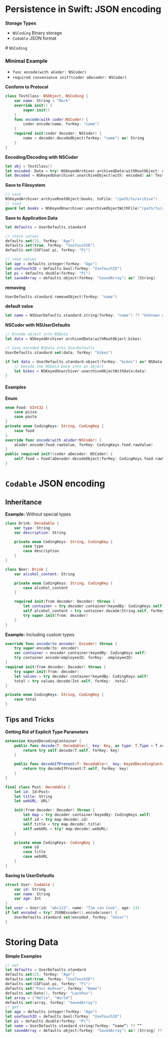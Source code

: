 # Persistence in Swift: JSON encoding

**Storage Types**
- `NSCoding` Binary storage
- `Codable` JSON format

# `NSCoding`

### Minimal Example

- `func encode(with aCoder: NSCoder)`
- `required convenience init?(coder aDecoder: NSCoder)`

**Conform to Protocol**
```swift
class TestClass: NSObject, NSCoding {
    var name: String = "Mark"
    override init() {
        super.init()
    }
    func encode(with coder:NSCoder) {
        coder.encode(name, forKey: "name")
    }
    required init(coder decoder: NSCoder) {
        name = decoder.decodeObject(forKey: "name") as! String
    }
}
```


**Encoding/Decoding with NSCoder**
```swift
let obj = TestClass()
let encoded: Data = try! NSKeyedArchiver.archivedData(withRootObject: obj)
let decoded = NSKeyedUnarchiver.unarchiveObject(with: encoded) as! TestClass
```


**Save to Filesystem**

```swift
// save
NSKeyedArchiver.archiveRootObject(books, toFile: "/path/to/archive")
// load
guard let books = NSKeyedUnarchiver.unarchiveObjectWithFile("/path/to/archive") as? [Book] else { return nil }
```

**Save to Application Data**

```swift
let defaults = UserDefaults.standard

// store values
defaults.set(25, forKey: "Age")
defaults.set(true, forKey: "UseTouchID")
defaults.set(CGFloat.pi, forKey: "Pi")

// read values
let age = defaults.integer(forKey: "Age")
let useTouchID = defaults.bool(forKey: "UseTouchID")
let pi = defaults.double(forKey: "Pi")
let savedArray = defaults.object(forKey: "SavedArray") as? [String]
```

**removing**
```swift
UserDefaults.standard.removeObject(forKey: "name")
```

**default value**
```swift
let name = NSUserDefaults.standard.string(forKey: "name") ?? "Unknown user"
```

**NSCoder with NSUserDefaults**

```swift
// Encode object into NSData
let data = NSKeyedArchiver.archivedData(withRootObject:bikes)

// Save encoded NSData into UserDefaults
UserDefaults.standard.set(data, forKey: "bikes")

if let data = UserDefaults.standard.object(forKey: "bikes") as? NSData {
    // Decode the NSData back into an object
    let bikes = NSKeyedUnarchiver.unarchiveObjectWithData(data)
}
```

#### Examples

**Enum**
```swift
enum Food: UInt32 {
    case pizza
    case pasta
}
private enum CodingKeys: String, CodingKey {
    case food
}
override func encode(with aCoder:NSCoder) {
	aCoder.encode(food.rawValue, forKey: CodingKeys.food.rawValue)
}
public required init?(coder aDecoder: NSCoder) {
	self.food = Food(aDecoder.decodeObject(forKey: CodingKeys.food.rawValue) as! UInt32)
}
```


# `Codable` JSON encoding

## Inheritance

**Example:** Without special types

```swift
class Drink: Decodable {
    var type: String
    var description: String

    private enum CodingKeys: String, CodingKey {
        case type
        case description
    }
}
```

```swift
class Beer: Drink {
    var alcohol_content: String

    private enum CodingKeys: String, CodingKey {
        case alcohol_content
    }

    required init(from decoder: Decoder) throws {
        let container = try decoder.container(keyedBy: CodingKeys.self)
        self.alcohol_content = try container.decode(String.self, forKey: .alcohol_content)
        try super.init(from: decoder)
    }
}
```

**Example:** Including custom types

```swift
override func encode(to encoder: Encoder) throws {
    try super.encode(to: encoder)
    var container = encoder.container(keyedBy: CodingKeys.self)
    try container.encode(employeeID, forKey: .employeeID)
}
required init(from decoder: Decoder) throws {
    try super.init(from: decoder)
    let values = try decoder.container(keyedBy: CodingKeys.self)
    total = try values.decode(Int.self, forKey: .total)
}

private enum CodingKeys: String, CodingKey {
    case total
}
```

## Tips and Tricks

**Getting Rid of Explicit Type Parameters**

```swift
extension KeyedDecodingContainer {
    public func decode<T: Decodable>(_ key: Key, as type: T.Type = T.self) throws -> T {
        return try self.decode(T.self, forKey: key)
    }

    public func decodeIfPresent<T: Decodable>(_ key: KeyedDecodingContainer.Key) throws -> T? {
        return try decodeIfPresent(T.self, forKey: key)
    }
}
```


```swift
final class Post: Decodable {
    let id: Id<Post>
    let title: String
    let webURL: URL?

    init(from decoder: Decoder) throws {
        let map = try decoder.container(keyedBy: CodingKeys.self)
        self.id = try map.decode(.id)
        self.title = try map.decode(.title)
        self.webURL = try? map.decode(.webURL)
    }

    private enum CodingKeys: CodingKey {
        case id
        case title
        case webURL
    }
}
```

**Saving to UserDefaults**

```swift
struct User: Codable {
    var id: String
    var name: String
    var age: Int
}
let user = User(id: "abc123", name: "Tim can Cook", age: 13)
if let encoded = try? JSONEncoder().encode(user) {
    UserDefaults.standard.set(encoded, forKey: "kUser")
}
```


# Storing Data


**Simple Examples**

```swift
// set
let defaults = UserDefaults.standard
defaults.set(25, forKey: "Age")
defaults.set(true, forKey: "UseTouchID")
defaults.set(CGFloat.pi, forKey: "Pi")
defaults.set("Paul Hudson", forKey: "Name")
defaults.set(Date(), forKey: "LastRun")
let array = ["Hello", "World"]
defaults.set(array, forKey: "SavedArray")
// get
let age = defaults.integer(forKey: "Age")
let useTouchID = defaults.bool(forKey: "UseTouchID")
let pi = defaults.double(forKey: "Pi")
let name = UserDefaults.standard.string(forKey: “name”) ?? “”
let savedArray = defaults.object(forKey: "SavedArray") as? [String] ?? [String]()
```

